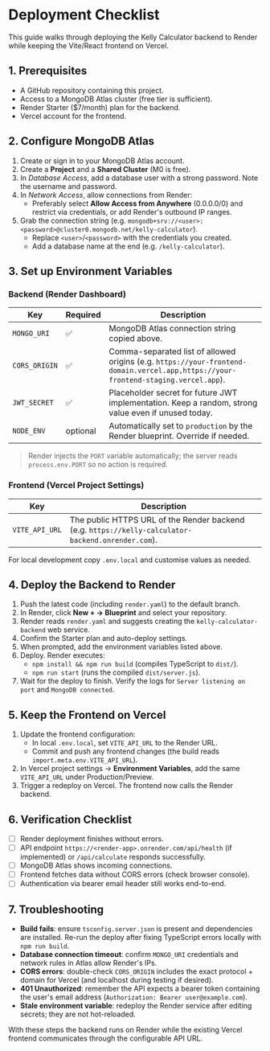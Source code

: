 # Deployment Checklist

This guide walks through deploying the Kelly Calculator backend to Render while keeping the Vite/React frontend on Vercel.

## 1. Prerequisites
- A GitHub repository containing this project.
- Access to a MongoDB Atlas cluster (free tier is sufficient).
- Render Starter ($7/month) plan for the backend.
- Vercel account for the frontend.

## 2. Configure MongoDB Atlas
1. Create or sign in to your MongoDB Atlas account.
2. Create a **Project** and a **Shared Cluster** (M0 is free).
3. In *Database Access*, add a database user with a strong password. Note the username and password.
4. In *Network Access*, allow connections from Render:
   - Preferably select **Allow Access from Anywhere** (0.0.0.0/0) and restrict via credentials, or add Render's outbound IP ranges.
5. Grab the connection string (e.g. `mongodb+srv://<user>:<password>@cluster0.mongodb.net/kelly-calculator`).
   - Replace `<user>`/`<password>` with the credentials you created.
   - Add a database name at the end (e.g. `/kelly-calculator`).

## 3. Set up Environment Variables
### Backend (Render Dashboard)
| Key        | Required | Description |
|------------|----------|-------------|
| `MONGO_URI` | ✅ | MongoDB Atlas connection string copied above. |
| `CORS_ORIGIN` | ✅ | Comma-separated list of allowed origins (e.g. `https://your-frontend-domain.vercel.app,https://your-frontend-staging.vercel.app`). |
| `JWT_SECRET` | ✅ | Placeholder secret for future JWT implementation. Keep a random, strong value even if unused today. |
| `NODE_ENV` | optional | Automatically set to `production` by the Render blueprint. Override if needed. |

> Render injects the `PORT` variable automatically; the server reads `process.env.PORT` so no action is required.

### Frontend (Vercel Project Settings)
| Key | Description |
|-----|-------------|
| `VITE_API_URL` | The public HTTPS URL of the Render backend (e.g. `https://kelly-calculator-backend.onrender.com`). |

For local development copy `.env.local` and customise values as needed.

## 4. Deploy the Backend to Render
1. Push the latest code (including `render.yaml`) to the default branch.
2. In Render, click **New + → Blueprint** and select your repository.
3. Render reads `render.yaml` and suggests creating the `kelly-calculator-backend` web service.
4. Confirm the Starter plan and auto-deploy settings.
5. When prompted, add the environment variables listed above.
6. Deploy. Render executes:
   - `npm install && npm run build` (compiles TypeScript to `dist/`).
   - `npm run start` (runs the compiled `dist/server.js`).
7. Wait for the deploy to finish. Verify the logs for `Server listening on port` and `MongoDB connected`.

## 5. Keep the Frontend on Vercel
1. Update the frontend configuration:
   - In local `.env.local`, set `VITE_API_URL` to the Render URL.
   - Commit and push any frontend changes (the build reads `import.meta.env.VITE_API_URL`).
2. In Vercel project settings → **Environment Variables**, add the same `VITE_API_URL` under Production/Preview.
3. Trigger a redeploy on Vercel. The frontend now calls the Render backend.

## 6. Verification Checklist
- [ ] Render deployment finishes without errors.
- [ ] API endpoint `https://<render-app>.onrender.com/api/health` (if implemented) or `/api/calculate` responds successfully.
- [ ] MongoDB Atlas shows incoming connections.
- [ ] Frontend fetches data without CORS errors (check browser console).
- [ ] Authentication via bearer email header still works end-to-end.

## 7. Troubleshooting
- **Build fails**: ensure `tsconfig.server.json` is present and dependencies are installed. Re-run the deploy after fixing TypeScript errors locally with `npm run build`.
- **Database connection timeout**: confirm `MONGO_URI` credentials and network rules in Atlas allow Render's IPs.
- **CORS errors**: double-check `CORS_ORIGIN` includes the exact protocol + domain for Vercel (and localhost during testing if desired).
- **401 Unauthorized**: remember the API expects a bearer token containing the user's email address (`Authorization: Bearer user@example.com`).
- **Stale environment variable**: redeploy the Render service after editing secrets; they are not hot-reloaded.

With these steps the backend runs on Render while the existing Vercel frontend communicates through the configurable API URL.
